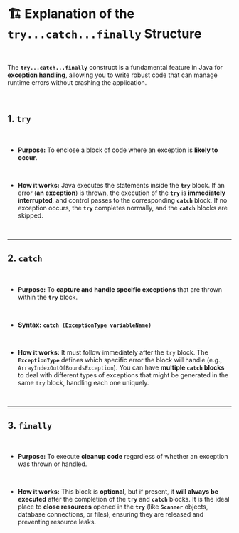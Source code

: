 # 🏗️ Explanation of the `try...catch...finally` Structure

<br />

The **`try...catch...finally`** construct is a fundamental feature in Java for **exception handling**, allowing you to write robust code that can manage runtime errors without crashing the application.

<br />

## 1. `try`

<br />

- **Purpose:** To enclose a block of code where an exception is **likely to occur**.

<br />

- **How it works:** Java executes the statements inside the **`try`** block. If an error (**an exception**) is thrown, the execution of the **`try`** is **immediately interrupted**, and control passes to the corresponding **`catch`** block. If no exception occurs, the **`try`** completes normally, and the **`catch`** blocks are skipped.

<br />

------

## 2. `catch`

<br />

- **Purpose:** To **capture and handle specific exceptions** that are thrown within the **`try`** block.

<br />

- **Syntax:** **`catch (ExceptionType variableName)`**

<br />

- **How it works:** It must follow immediately after the `try` block. The **`ExceptionType`** defines which specific error the block will handle (e.g., `ArrayIndexOutOfBoundsException`). You can have **multiple `catch` blocks** to deal with different types of exceptions that might be generated in the same `try` block, handling each one uniquely.

<br />

------

## 3. `finally`

<br />

- **Purpose:** To execute **cleanup code** regardless of whether an exception was thrown or handled.

<br />

- **How it works:** This block is **optional**, but if present, it **will always be executed** after the completion of the **`try`** and **`catch`** blocks. It is the ideal place to **close resources** opened in the **`try`** (like **`Scanner`** objects, database connections, or files), ensuring they are released and preventing resource leaks.

<br />